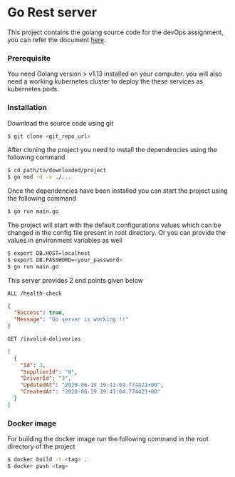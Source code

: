# Go Rest server
This project contains the golang source code for the devOps assignment, you can refer the document [here](https://gist.github.com/VortoEng/53a027df8665b2bcca160b8256393f4f).

### Prerequisite
You need Golang version > v1.13 installed on your computer. you will also need a working kubernetes cluster
to deploy the these services as kubernetes pods.

### Installation

Download the source code using git 
```bash
$ git clone <git_repo_url>
```
After cloning the project you need to install the dependencies using the following command
```bash
$ cd path/to/downloaded/project
$ go mod -d -v ./...
```
Once the dependencies have been installed you can start the project using the following command
```bash
$ go run main.go
```

The project will start with the default configurations values which can be changed in the config file
present in root directory. Or you can provide the values in environment variables as well
```bash
$ export DB.HOST=localhost
$ export DB.PASSWORD=<your_password>
$ go run main.go
```

This server provides 2 end points given below

```bash
ALL /health-check
```
```json
{
  "Success": true,
  "Message": "Go server is working !!"
}
```

```bash
GET /invalid-deliveries
```
```json
[
  {
    "Id": 3,
    "SupplierId": "8",
    "DriverId": "3",
    "UpdatedAt": "2020-06-19 19:41:04.774421+00",
    "CreatedAt": "2020-06-19 19:41:04.774421+00"
  }
]
```

### Docker image
For building the docker image run the following command in the root directory of the project
```bash
$ docker build -t <tag> .
$ docker push <tag>
```
